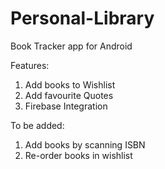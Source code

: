 # Personal-Library
Book Tracker app for Android  
  
Features:  
1) Add books to Wishlist
2) Add favourite Quotes
3) Firebase Integration

To be added:
1) Add books by scanning ISBN
2) Re-order books in wishlist
